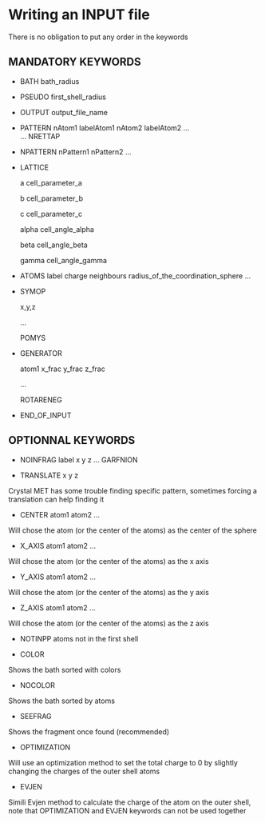 # Writing an INPUT file

There is no obligation to put any order in the keywords

## MANDATORY KEYWORDS

* BATH bath_radius

* PSEUDO first_shell_radius

* OUTPUT output_file_name

* PATTERN 
  nAtom1 labelAtom1 nAtom2 labelAtom2 ...  
  ... 
  NRETTAP


* NPATTERN nPattern1 nPattern2 ...

* LATTICE

  a cell_parameter_a
  
  b cell_parameter_b
  
  c cell_parameter_c
  
  alpha cell_angle_alpha
  
  beta cell_angle_beta
  
  gamma cell_angle_gamma

* ATOMS label charge neighbours radius_of_the_coordination_sphere ...

* SYMOP

   x,y,z
   
   ...
   
   POMYS
   
* GENERATOR

  atom1 x_frac y_frac z_frac
  
  ...
  
  ROTARENEG
  
* END_OF_INPUT


## OPTIONNAL KEYWORDS

* NOINFRAG
  label x y z
  ...
  GARFNION

* TRANSLATE x y z

Crystal MET has some trouble finding specific pattern, sometimes forcing a translation can help finding it

* CENTER  atom1 atom2 ...

Will chose the atom (or the center of the atoms) as the center of the sphere

* X_AXIS atom1 atom2 ...

Will chose the atom (or the center of the atoms) as the x axis

* Y_AXIS  atom1  atom2 ...

Will chose the atom (or the center of the atoms) as the y axis

* Z_AXIS atom1  atom2 ...

Will chose the atom (or the center of the atoms) as the z axis

* NOTINPP atoms not in the first shell

* COLOR  

Shows the bath sorted with colors

* NOCOLOR 

Shows the bath sorted by atoms

* SEEFRAG  

Shows the fragment once found (recommended)

* OPTIMIZATION  

Will use an optimization method to set the total charge to 0 by slightly changing the charges of the outer shell atoms

* EVJEN 

Simili Evjen method to calculate the charge of the atom on the outer shell, note that OPTIMIZATION and EVJEN keywords can not be used together

